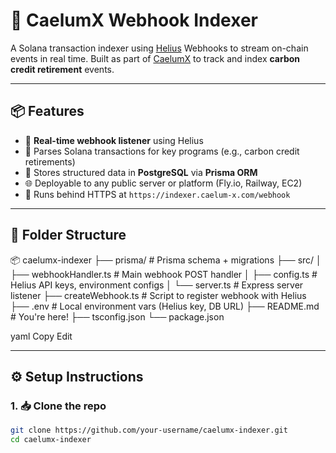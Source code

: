 # 🌿 CaelumX Webhook Indexer

A  Solana transaction indexer using [Helius](https://www.helius.xyz/) Webhooks to stream on-chain events in real time. Built as part of [CaelumX](https://caelum-x.com) to track and index **carbon credit retirement** events.

---

## 📦 Features

- 🔁 **Real-time webhook listener** using Helius
- 🧠 Parses Solana transactions for key programs (e.g., carbon credit retirements)
- 💾 Stores structured data in **PostgreSQL** via **Prisma ORM**
- 🌐 Deployable to any public server or platform (Fly.io, Railway, EC2)
- 🔐 Runs behind HTTPS at `https://indexer.caelum-x.com/webhook`

---

## 📁 Folder Structure

📦 caelumx-indexer
├── prisma/ # Prisma schema + migrations
├── src/
│ ├── webhookHandler.ts # Main webhook POST handler
│ ├── config.ts # Helius API keys, environment configs
│ └── server.ts # Express server listener
├── createWebhook.ts # Script to register webhook with Helius
├── .env # Local environment vars (Helius key, DB URL)
├── README.md # You're here!
├── tsconfig.json
└── package.json

yaml
Copy
Edit

---

## ⚙️ Setup Instructions

### 1. 📥 Clone the repo

```bash
git clone https://github.com/your-username/caelumx-indexer.git
cd caelumx-indexer
